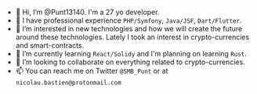 - 👋 Hi, I’m @Punt13140. I'm a 27 yo developer.
- 💼 I have professional experience `PHP/Symfony`, `Java/JSF`, `Dart/Flutter`.
- 👀 I’m interested in new technologies and how we will create the future around these technologies. Lately I took an interest in crypto-currencies and smart-contracts. 
- 🌱 I’m currently learning `React/Solidy` and I'm planning on learning `Rust`.
- 💞️ I’m looking to collaborate on everything related to crypto-currencies.
- 📫 You can reach me on Twitter `@SMB_Punt` or at `nicolau.bastien@protonmail.com`

<!---
Punt13140/Punt13140 is a ✨ special ✨ repository because its `README.md` (this file) appears on your GitHub profile.
You can click the Preview link to take a look at your changes.
--->
